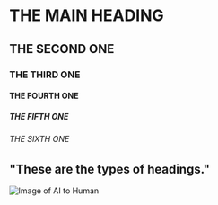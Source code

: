 # THE MAIN HEADING
## THE SECOND ONE
### THE THIRD ONE
#### THE FOURTH ONE
##### THE FIFTH ONE
###### THE SIXTH ONE

"These are the types of headings."
--
![Image of AI to Human](https://www.imf.org/-/media/Images/IMF/FANDD/hero/2023/December/hero-B2B.ashx)
